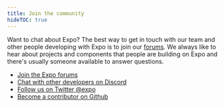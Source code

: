 ```yaml
---
title: Join the community
hideTOC: true
---
```


Want to chat about Expo? The best way to get in touch with our team and other people developing with Expo is to join our [forums](http://forums.expo.io/). We always like to hear about projects and components that people are building on Expo and there's usually someone available to answer questions.

- [Join the Expo forums](http://forums.expo.io/)
- [Chat with other developers on Discord](https://discord.gg/4gtbPAdpaE)
- [Follow us on Twitter @expo](https://twitter.com/expo)
- [Become a contributor on Github](https://github.com/expo)
